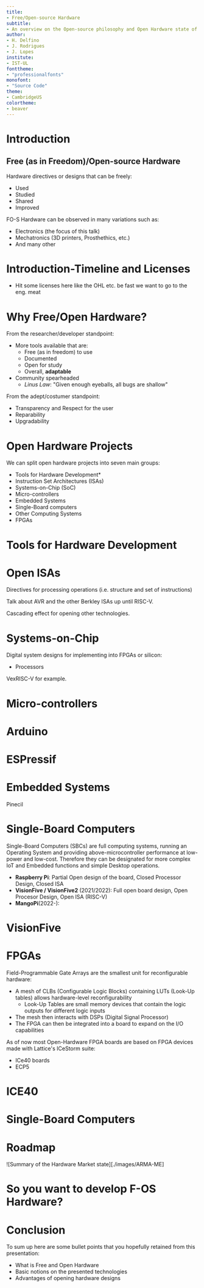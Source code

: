 ```yaml
---
title:
- Free/Open-source Hardware
subtitle:
- An overview on the Open-source philosophy and Open Hardware state of the art
author:
- H. Delfino
- J. Rodrigues
- J. Lopes
institute:
- IST-UL
fonttheme:
- "professionalfonts"
monofont:
- "Source Code"
theme:
- CambridgeUS
colortheme:
- beaver
---
```


# Introduction

## Free (as in Freedom)/Open-source Hardware

Hardware directives or designs that can be freely: 

- Used
- Studied
- Shared
- Improved

FO-S Hardware can be observed in many variations such as:

- Electronics (the focus of this talk)
- Mechatronics (3D printers, Prosthethics, etc.)
- And many other

# Introduction-Timeline and Licenses 

- Hit some licenses here like the OHL etc. be fast we want to go to the eng. meat

# Why Free/Open Hardware?

From the researcher/developer standpoint:

- More tools available that are:
    - Free (as in freedom) to use 
    - Documented
    - Open for study
    - Overall, **adaptable**
- Community spearheaded
    - *Linus Law*: "Given enough eyeballs, all bugs are shallow" 

From the adept/costumer standpoint:

- Transparency and Respect for the user
- Reparability
- Upgradability

# Open Hardware Projects

We can split open hardware projects into seven main groups:

- Tools for Hardware Development*
- Instruction Set Architectures (ISAs)
- Systems-on-Chip (SoC)
- Micro-controllers
- Embedded Systems
- Single-Board computers
- Other Computing Systems
- FPGAs

# Tools for Hardware Development


# Open ISAs

Directives for processing operations (i.e. structure and set of instructions)

Talk about AVR and the other Berkley ISAs up until RISC-V.

Cascading effect for opening other technologies.

# Systems-on-Chip

Digital system designs for implementing into FPGAs or silicon:
- Processors

VexRISC-V for example. 

# Micro-controllers

# Arduino

# ESPressif

# Embedded Systems

Pinecil

# Single-Board Computers

Single-Board Computers (SBCs) are full computing systems, running an Operating System and providing above-microcontroller performance at low-power and low-cost. Therefore they can be designated for more complex IoT and Embedded functions and simple Desktop operations.

- **Raspberry Pi**: Partial Open design of the board, Closed Processor Design, Closed ISA
- **VisionFive / VisionFive2** (2021/2022): Full open board design, Open Procesor Design, Open ISA (RISC-V)
- **MangoPi**(2022-):

# VisionFive

# FPGAs 

Field-Programmable Gate Arrays are the smallest unit for reconfigurable hardware:

- A mesh of CLBs (Configurable Logic Blocks) containing LUTs (Look-Up tables) allows hardware-level reconfigurability
    - Look-Up Tables are small memory devices that contain the logic outputs for different logic inputs
- The mesh then interacts with DSPs (Digital Signal Processor)
- The FPGA can then be integrated into a board to expand on the I/O capabilities

As of now most Open-Hardware FPGA boards are based on FPGA devices made with Lattice's ICeStorm suite:

- ICe40 boards
- ECP5

# ICE40

# Single-Board Computers

# Roadmap

![Summary of the Hardware Market state][./images/ARMA-ME]

# So you want to develop F-OS Hardware?

# Conclusion

To sum up here are some bullet points that you hopefully retained from this
presentation:

- What is Free and Open Hardware
- Basic notions on the presented technologies
- Advantages of opening hardware designs
